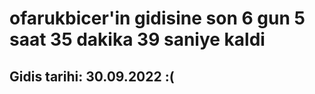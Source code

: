 # ofarukbicer'in gidisine son 6 gun 5 saat 35 dakika 39 saniye kaldi

## Gidis tarihi: 30.09.2022 :(